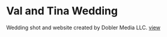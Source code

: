 # Val and Tina Wedding

Wedding shot and website created by Dobler Media LLC.
[view](https://val-and-tina.dobler.studio/)

